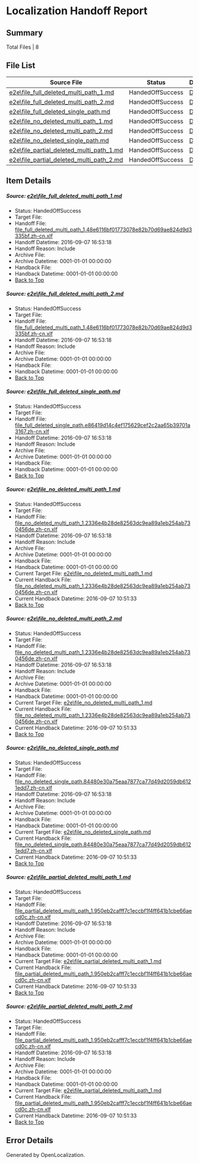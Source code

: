 # <a name='report-top'></a> Localization Handoff Report

## Summary
 Total Files | 8

## File List
 Source File | Status | Details 
 ----------- | ------ | ------- 
 [e2e\file_full_deleted_multi_path_1.md](https://github.com/OpenLocalizationTestOrg/ol-test0/blob/0759f249e7681caa16ad876866d3ebb37187381b/e2e/file_full_deleted_multi_path_1.md) | HandedOffSuccess | [Details](#1b9e8528cae5f6e4c5abd0de00d688bd385a45b71)
 [e2e\file_full_deleted_multi_path_2.md](https://github.com/OpenLocalizationTestOrg/ol-test0/blob/0759f249e7681caa16ad876866d3ebb37187381b/e2e/file_full_deleted_multi_path_2.md) | HandedOffSuccess | [Details](#1b9e8528cae5f6e4c5abd0de00d688bd385a45b72)
 [e2e\file_full_deleted_single_path.md](https://github.com/OpenLocalizationTestOrg/ol-test0/blob/0759f249e7681caa16ad876866d3ebb37187381b/e2e/file_full_deleted_single_path.md) | HandedOffSuccess | [Details](#e1e62e8b7a52e5994f7a874551cd7af3b5d7ec9f3)
 [e2e\file_no_deleted_multi_path_1.md](https://github.com/OpenLocalizationTestOrg/ol-test0/blob/0759f249e7681caa16ad876866d3ebb37187381b/e2e/file_no_deleted_multi_path_1.md) | HandedOffSuccess | [Details](#4f8bc14b0f584f72b6864a8d685ba26071334f354)
 [e2e\file_no_deleted_multi_path_2.md](https://github.com/OpenLocalizationTestOrg/ol-test0/blob/0759f249e7681caa16ad876866d3ebb37187381b/e2e/file_no_deleted_multi_path_2.md) | HandedOffSuccess | [Details](#4f8bc14b0f584f72b6864a8d685ba26071334f355)
 [e2e\file_no_deleted_single_path.md](https://github.com/OpenLocalizationTestOrg/ol-test0/blob/0759f249e7681caa16ad876866d3ebb37187381b/e2e/file_no_deleted_single_path.md) | HandedOffSuccess | [Details](#75b9ac4dc68d7deacf767e73af3b110d8b5bc8fd6)
 [e2e\file_partial_deleted_multi_path_1.md](https://github.com/OpenLocalizationTestOrg/ol-test0/blob/0759f249e7681caa16ad876866d3ebb37187381b/e2e/file_partial_deleted_multi_path_1.md) | HandedOffSuccess | [Details](#f35ae2bcd743a4176b9b39da9e9ec013a42fb5507)
 [e2e\file_partial_deleted_multi_path_2.md](https://github.com/OpenLocalizationTestOrg/ol-test0/blob/0759f249e7681caa16ad876866d3ebb37187381b/e2e/file_partial_deleted_multi_path_2.md) | HandedOffSuccess | [Details](#f35ae2bcd743a4176b9b39da9e9ec013a42fb5508)

## Item Details
##### <a name='1b9e8528cae5f6e4c5abd0de00d688bd385a45b71'></a> Source: [e2e\file_full_deleted_multi_path_1.md](https://github.com/OpenLocalizationTestOrg/ol-test0/blob/0759f249e7681caa16ad876866d3ebb37187381b/e2e/file_full_deleted_multi_path_1.md)
* Status: HandedOffSuccess
* Target File: 
* Handoff File: [file_full_deleted_multi_path_1.48e6116bf01773078e82b70d69ae824d9d3335bf.zh-cn.xlf](https://github.com/OpenLocalizationTestOrg/ol-test0-handoff/blob/a5f317f11dfa69e157b2303efebedaf0c2df42a3/ol-handoff/OpenLocalizationTestOrg/ol-test0-zhcn/ci/mt/file_full_deleted_multi_path_1.48e6116bf01773078e82b70d69ae824d9d3335bf.zh-cn.xlf)
* Handoff Datetime: 2016-09-07 16:53:18
* Handoff Reason: Include
* Archive File: 
* Archive Datetime: 0001-01-01 00:00:00
* Handback File: 
* Handback Datetime: 0001-01-01 00:00:00
* [Back to Top](#report-top)

##### <a name='1b9e8528cae5f6e4c5abd0de00d688bd385a45b72'></a> Source: [e2e\file_full_deleted_multi_path_2.md](https://github.com/OpenLocalizationTestOrg/ol-test0/blob/0759f249e7681caa16ad876866d3ebb37187381b/e2e/file_full_deleted_multi_path_2.md)
* Status: HandedOffSuccess
* Target File: 
* Handoff File: [file_full_deleted_multi_path_1.48e6116bf01773078e82b70d69ae824d9d3335bf.zh-cn.xlf](https://github.com/OpenLocalizationTestOrg/ol-test0-handoff/blob/a5f317f11dfa69e157b2303efebedaf0c2df42a3/ol-handoff/OpenLocalizationTestOrg/ol-test0-zhcn/ci/mt/file_full_deleted_multi_path_1.48e6116bf01773078e82b70d69ae824d9d3335bf.zh-cn.xlf)
* Handoff Datetime: 2016-09-07 16:53:18
* Handoff Reason: Include
* Archive File: 
* Archive Datetime: 0001-01-01 00:00:00
* Handback File: 
* Handback Datetime: 0001-01-01 00:00:00
* [Back to Top](#report-top)

##### <a name='e1e62e8b7a52e5994f7a874551cd7af3b5d7ec9f3'></a> Source: [e2e\file_full_deleted_single_path.md](https://github.com/OpenLocalizationTestOrg/ol-test0/blob/0759f249e7681caa16ad876866d3ebb37187381b/e2e/file_full_deleted_single_path.md)
* Status: HandedOffSuccess
* Target File: 
* Handoff File: [file_full_deleted_single_path.e86419d14c4ef175629cef2c2aa65b39701a3167.zh-cn.xlf](https://github.com/OpenLocalizationTestOrg/ol-test0-handoff/blob/a5f317f11dfa69e157b2303efebedaf0c2df42a3/ol-handoff/OpenLocalizationTestOrg/ol-test0-zhcn/ci/mt/file_full_deleted_single_path.e86419d14c4ef175629cef2c2aa65b39701a3167.zh-cn.xlf)
* Handoff Datetime: 2016-09-07 16:53:18
* Handoff Reason: Include
* Archive File: 
* Archive Datetime: 0001-01-01 00:00:00
* Handback File: 
* Handback Datetime: 0001-01-01 00:00:00
* [Back to Top](#report-top)

##### <a name='4f8bc14b0f584f72b6864a8d685ba26071334f354'></a> Source: [e2e\file_no_deleted_multi_path_1.md](https://github.com/OpenLocalizationTestOrg/ol-test0/blob/0759f249e7681caa16ad876866d3ebb37187381b/e2e/file_no_deleted_multi_path_1.md)
* Status: HandedOffSuccess
* Target File: 
* Handoff File: [file_no_deleted_multi_path_1.2336e4b28de82563dc9ea89a1eb254ab730456de.zh-cn.xlf](https://github.com/OpenLocalizationTestOrg/ol-test0-handoff/blob/a5f317f11dfa69e157b2303efebedaf0c2df42a3/ol-handoff/OpenLocalizationTestOrg/ol-test0-zhcn/ci/mt/file_no_deleted_multi_path_1.2336e4b28de82563dc9ea89a1eb254ab730456de.zh-cn.xlf)
* Handoff Datetime: 2016-09-07 16:53:18
* Handoff Reason: Include
* Archive File: 
* Archive Datetime: 0001-01-01 00:00:00
* Handback File: 
* Handback Datetime: 0001-01-01 00:00:00
* Current Target File: [e2e\file_no_deleted_multi_path_1.md](https://github.com/OpenLocalizationTestOrg/ol-test0-zhcn/blob/c6e630e1c8592f17834476b51bba71a2dd6a92e6/e2e/file_no_deleted_multi_path_1.md)
* Current Handback File: [file_no_deleted_multi_path_1.2336e4b28de82563dc9ea89a1eb254ab730456de.zh-cn.xlf](https://github.com/OpenLocalizationTestOrg/ol-test0-handback/blob/e919b7a8d73e4bc01a9f69fccb293056b4c58564/ol-handback/OpenLocalizationTestOrg/ol-test0-zhcn/ci/mt/file_no_deleted_multi_path_1.2336e4b28de82563dc9ea89a1eb254ab730456de.zh-cn.xlf)
* Current Handback Datetime: 2016-09-07 10:51:33
* [Back to Top](#report-top)

##### <a name='4f8bc14b0f584f72b6864a8d685ba26071334f355'></a> Source: [e2e\file_no_deleted_multi_path_2.md](https://github.com/OpenLocalizationTestOrg/ol-test0/blob/0759f249e7681caa16ad876866d3ebb37187381b/e2e/file_no_deleted_multi_path_2.md)
* Status: HandedOffSuccess
* Target File: 
* Handoff File: [file_no_deleted_multi_path_1.2336e4b28de82563dc9ea89a1eb254ab730456de.zh-cn.xlf](https://github.com/OpenLocalizationTestOrg/ol-test0-handoff/blob/a5f317f11dfa69e157b2303efebedaf0c2df42a3/ol-handoff/OpenLocalizationTestOrg/ol-test0-zhcn/ci/mt/file_no_deleted_multi_path_1.2336e4b28de82563dc9ea89a1eb254ab730456de.zh-cn.xlf)
* Handoff Datetime: 2016-09-07 16:53:18
* Handoff Reason: Include
* Archive File: 
* Archive Datetime: 0001-01-01 00:00:00
* Handback File: 
* Handback Datetime: 0001-01-01 00:00:00
* Current Target File: [e2e\file_no_deleted_multi_path_1.md](https://github.com/OpenLocalizationTestOrg/ol-test0-zhcn/blob/c6e630e1c8592f17834476b51bba71a2dd6a92e6/e2e/file_no_deleted_multi_path_1.md)
* Current Handback File: [file_no_deleted_multi_path_1.2336e4b28de82563dc9ea89a1eb254ab730456de.zh-cn.xlf](https://github.com/OpenLocalizationTestOrg/ol-test0-handback/blob/e919b7a8d73e4bc01a9f69fccb293056b4c58564/ol-handback/OpenLocalizationTestOrg/ol-test0-zhcn/ci/mt/file_no_deleted_multi_path_1.2336e4b28de82563dc9ea89a1eb254ab730456de.zh-cn.xlf)
* Current Handback Datetime: 2016-09-07 10:51:33
* [Back to Top](#report-top)

##### <a name='75b9ac4dc68d7deacf767e73af3b110d8b5bc8fd6'></a> Source: [e2e\file_no_deleted_single_path.md](https://github.com/OpenLocalizationTestOrg/ol-test0/blob/0759f249e7681caa16ad876866d3ebb37187381b/e2e/file_no_deleted_single_path.md)
* Status: HandedOffSuccess
* Target File: 
* Handoff File: [file_no_deleted_single_path.84480e30a75eaa7877ca77d49d2059db6121edd7.zh-cn.xlf](https://github.com/OpenLocalizationTestOrg/ol-test0-handoff/blob/a5f317f11dfa69e157b2303efebedaf0c2df42a3/ol-handoff/OpenLocalizationTestOrg/ol-test0-zhcn/ci/mt/file_no_deleted_single_path.84480e30a75eaa7877ca77d49d2059db6121edd7.zh-cn.xlf)
* Handoff Datetime: 2016-09-07 16:53:18
* Handoff Reason: Include
* Archive File: 
* Archive Datetime: 0001-01-01 00:00:00
* Handback File: 
* Handback Datetime: 0001-01-01 00:00:00
* Current Target File: [e2e\file_no_deleted_single_path.md](https://github.com/OpenLocalizationTestOrg/ol-test0-zhcn/blob/c6e630e1c8592f17834476b51bba71a2dd6a92e6/e2e/file_no_deleted_single_path.md)
* Current Handback File: [file_no_deleted_single_path.84480e30a75eaa7877ca77d49d2059db6121edd7.zh-cn.xlf](https://github.com/OpenLocalizationTestOrg/ol-test0-handback/blob/e919b7a8d73e4bc01a9f69fccb293056b4c58564/ol-handback/OpenLocalizationTestOrg/ol-test0-zhcn/ci/mt/file_no_deleted_single_path.84480e30a75eaa7877ca77d49d2059db6121edd7.zh-cn.xlf)
* Current Handback Datetime: 2016-09-07 10:51:33
* [Back to Top](#report-top)

##### <a name='f35ae2bcd743a4176b9b39da9e9ec013a42fb5507'></a> Source: [e2e\file_partial_deleted_multi_path_1.md](https://github.com/OpenLocalizationTestOrg/ol-test0/blob/0759f249e7681caa16ad876866d3ebb37187381b/e2e/file_partial_deleted_multi_path_1.md)
* Status: HandedOffSuccess
* Target File: 
* Handoff File: [file_partial_deleted_multi_path_1.950eb2cafff7c1eccbf1f4ff641b1cbe66aecd0c.zh-cn.xlf](https://github.com/OpenLocalizationTestOrg/ol-test0-handoff/blob/a5f317f11dfa69e157b2303efebedaf0c2df42a3/ol-handoff/OpenLocalizationTestOrg/ol-test0-zhcn/ci/mt/file_partial_deleted_multi_path_1.950eb2cafff7c1eccbf1f4ff641b1cbe66aecd0c.zh-cn.xlf)
* Handoff Datetime: 2016-09-07 16:53:18
* Handoff Reason: Include
* Archive File: 
* Archive Datetime: 0001-01-01 00:00:00
* Handback File: 
* Handback Datetime: 0001-01-01 00:00:00
* Current Target File: [e2e\file_partial_deleted_multi_path_1.md](https://github.com/OpenLocalizationTestOrg/ol-test0-zhcn/blob/c6e630e1c8592f17834476b51bba71a2dd6a92e6/e2e/file_partial_deleted_multi_path_1.md)
* Current Handback File: [file_partial_deleted_multi_path_1.950eb2cafff7c1eccbf1f4ff641b1cbe66aecd0c.zh-cn.xlf](https://github.com/OpenLocalizationTestOrg/ol-test0-handback/blob/e919b7a8d73e4bc01a9f69fccb293056b4c58564/ol-handback/OpenLocalizationTestOrg/ol-test0-zhcn/ci/mt/file_partial_deleted_multi_path_1.950eb2cafff7c1eccbf1f4ff641b1cbe66aecd0c.zh-cn.xlf)
* Current Handback Datetime: 2016-09-07 10:51:33
* [Back to Top](#report-top)

##### <a name='f35ae2bcd743a4176b9b39da9e9ec013a42fb5508'></a> Source: [e2e\file_partial_deleted_multi_path_2.md](https://github.com/OpenLocalizationTestOrg/ol-test0/blob/0759f249e7681caa16ad876866d3ebb37187381b/e2e/file_partial_deleted_multi_path_2.md)
* Status: HandedOffSuccess
* Target File: 
* Handoff File: [file_partial_deleted_multi_path_1.950eb2cafff7c1eccbf1f4ff641b1cbe66aecd0c.zh-cn.xlf](https://github.com/OpenLocalizationTestOrg/ol-test0-handoff/blob/a5f317f11dfa69e157b2303efebedaf0c2df42a3/ol-handoff/OpenLocalizationTestOrg/ol-test0-zhcn/ci/mt/file_partial_deleted_multi_path_1.950eb2cafff7c1eccbf1f4ff641b1cbe66aecd0c.zh-cn.xlf)
* Handoff Datetime: 2016-09-07 16:53:18
* Handoff Reason: Include
* Archive File: 
* Archive Datetime: 0001-01-01 00:00:00
* Handback File: 
* Handback Datetime: 0001-01-01 00:00:00
* Current Target File: [e2e\file_partial_deleted_multi_path_1.md](https://github.com/OpenLocalizationTestOrg/ol-test0-zhcn/blob/c6e630e1c8592f17834476b51bba71a2dd6a92e6/e2e/file_partial_deleted_multi_path_1.md)
* Current Handback File: [file_partial_deleted_multi_path_1.950eb2cafff7c1eccbf1f4ff641b1cbe66aecd0c.zh-cn.xlf](https://github.com/OpenLocalizationTestOrg/ol-test0-handback/blob/e919b7a8d73e4bc01a9f69fccb293056b4c58564/ol-handback/OpenLocalizationTestOrg/ol-test0-zhcn/ci/mt/file_partial_deleted_multi_path_1.950eb2cafff7c1eccbf1f4ff641b1cbe66aecd0c.zh-cn.xlf)
* Current Handback Datetime: 2016-09-07 10:51:33
* [Back to Top](#report-top)


## Error Details

Generated by OpenLocalization.
